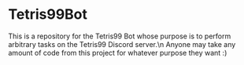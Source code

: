 # Tetris99Bot
This is a repository for the Tetris99 Bot whose purpose is to perform arbitrary tasks on the Tetris99 Discord server.\n
Anyone may take any amount of code from this project for whatever purpose they want :)
